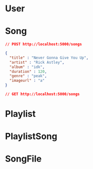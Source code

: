 # User

# Song
``` JSON
// POST http://localhost:5000/songs

{
  "title" : "Never Gonna Give You Up",
  "artist" : "Rick Astley",
  "album" : "idk",
  "duration" : 120,
  "genre" : "peak",
  "imageurl" : "a"
}
```

``` JSON
// GET http://localhost:5000/songs
```

# Playlist

# PlaylistSong

# SongFile